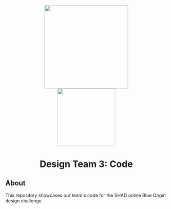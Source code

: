 <div align="center">
<img src="https://raw.githubusercontent.com/SHAD-Alpha-Centauri-Design-Team-3/Circuits-Design/master/Images/ACDT3_LOGO.png" width=260><br>
<img src="https://www.shad.ca/wp-content/uploads/2019/05/SHAD-logo@2x.png" width=180><br>
<h1>Design Team 3: Code</h1>
</div>

About
---
This repository showcases our team's code for the SHAD online Blue Origin design challenge
